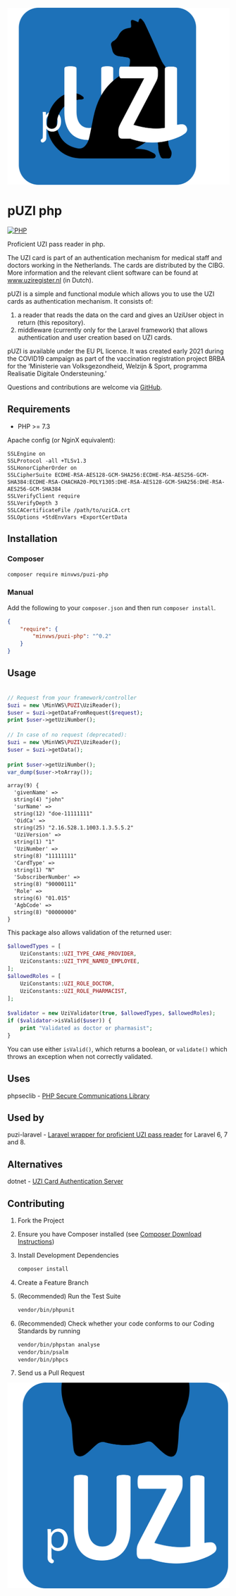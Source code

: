 ![pUZI logo](pUZI.svg "pUZI logo" )
# pUZI php

[![PHP](https://github.com/minvws/pUZI-php/actions/workflows/test.yml/badge.svg)](https://github.com/minvws/pUZI-php/actions/workflows/test.yml)

Proficient UZI pass reader in php.

The UZI card is part of an authentication mechanism for medical staff and doctors working in the Netherlands. The cards are distributed by the CIBG. More information and the relevant client software can be found at www.uziregister.nl (in Dutch).

pUZI is a simple and functional module which allows you to use the UZI cards as authentication mechanism. It consists of:

1. a reader that reads the data on the card and gives an UziUser object in return (this repository).
2. middleware (currently only for the Laravel framework) that allows authentication and user creation based on UZI cards.

pUZI is available under the EU PL licence. It was created early 2021 during the COVID19 campaign as part of the vaccination registration project BRBA for the ‘Ministerie van Volksgezondheid, Welzijn & Sport, programma Realisatie Digitale Ondersteuning.’

Questions and contributions are welcome via [GitHub](https://github.com/minvws/pUZI-php/issues).

## Requirements

* PHP >= 7.3

Apache config (or NginX equivalent):
```apacheconf
SSLEngine on
SSLProtocol -all +TLSv1.3
SSLHonorCipherOrder on
SSLCipherSuite ECDHE-RSA-AES128-GCM-SHA256:ECDHE-RSA-AES256-GCM-SHA384:ECDHE-RSA-CHACHA20-POLY1305:DHE-RSA-AES128-GCM-SHA256:DHE-RSA-AES256-GCM-SHA384
SSLVerifyClient require
SSLVerifyDepth 3
SSLCACertificateFile /path/to/uziCA.crt
SSLOptions +StdEnvVars +ExportCertData
```

## Installation

### Composer

```sh
composer require minvws/puzi-php
```

### Manual

Add the following to your `composer.json` and then run `composer install`.

```json
{
    "require": {
        "minvws/puzi-php": "^0.2"
    }
}
```

## Usage

```php

// Request from your framework/controller
$uzi = new \MinVWS\PUZI\UziReader();
$user = $uzi->getDataFromRequest($request);
print $user->getUziNumber();

// In case of no request (deprecated):
$uzi = new \MinVWS\PUZI\UziReader();
$user = $uzi->getData();

print $user->getUziNumber();
var_dump($user->toArray());
```

```text
array(9) {
  'givenName' =>
  string(4) "john"
  'surName' =>
  string(12) "doe-11111111"
  'OidCa' =>
  string(25) "2.16.528.1.1003.1.3.5.5.2"
  'UziVersion' =>
  string(1) "1"
  'UziNumber' =>
  string(8) "11111111"
  'CardType' =>
  string(1) "N"
  'SubscriberNumber' =>
  string(8) "90000111"
  'Role' =>
  string(6) "01.015"
  'AgbCode' =>
  string(8) "00000000"
}
```

This package also allows validation of the returned user:

```php
$allowedTypes = [
    UziConstants::UZI_TYPE_CARE_PROVIDER,
    UziConstants::UZI_TYPE_NAMED_EMPLOYEE,
];
$allowedRoles = [
    UziConstants::UZI_ROLE_DOCTOR,    
    UziConstants::UZI_ROLE_PHARMACIST,    
];

$validator = new UziValidator(true, $allowedTypes, $allowedRoles);
if ($validator->isValid($user)) {
    print "Validated as doctor or pharmasist";
}
```

You can use either `isValid()`, which returns a boolean, or `validate()` which throws an exception when 
not correctly validated.

## Uses

phpseclib - [PHP Secure Communications Library](https://phpseclib.com/)

## Used by

puzi-laravel - [Laravel wrapper for proficient UZI pass reader](https://github.com/minvws/pUZI-laravel) for Laravel 6, 7 and 8.

## Alternatives

dotnet - [UZI Card Authentication Server](https://github.com/hiddehs/UZI-Card-Authentication)

## Contributing

1. Fork the Project

2. Ensure you have Composer installed (see [Composer Download Instructions](https://getcomposer.org/download/))

3. Install Development Dependencies

    ```sh
    composer install
    ```

4. Create a Feature Branch

5. (Recommended) Run the Test Suite

    ```sh
    vendor/bin/phpunit
    ```
   
6. (Recommended) Check whether your code conforms to our Coding Standards by running

    ```sh
    vendor/bin/phpstan analyse
    vendor/bin/psalm
    vendor/bin/phpcs
    ```

7. Send us a Pull Request
   
![pUZI](pUZI-hidden.svg "pUZI")
